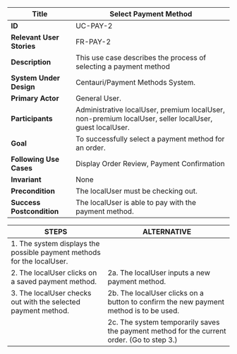 |Title |   Select Payment Method     |
|---------|---------|
|**ID**|    UC-PAY-2      |
|**Relevant User Stories**|    FR-PAY-2     |
|**Description**|     This use case describes the process of selecting a payment method      |
|**System Under Design**|     Centauri/Payment Methods System.        |
|**Primary Actor**|     	General User.       |
|**Participants**|     	Administrative localUser, premium localUser, non-premium localUser, seller localUser, guest localUser.       |
|**Goal**|     To successfully select a payment method for an order.      |
|**Following Use Cases**|     Display Order Review, Payment Confirmation        |
|**Invariant**|     None       |
|**Precondition**|     The localUser must be checking out.       |
|**Success Postcondition**|     The localUser is able to pay with the payment method.      |


|**STEPS**|**ALTERNATIVE**|
|---------|---------|
| 1. The system displays the possible payment methods for the localUser.     |         |
| 2.  The localUser clicks on a saved payment method.    | 2a. The localUser inputs a new payment method.        |
| 3.  The localUser checks out with the selected payment method.    | 2b. The localUser clicks on a button to confirm the new payment method is to be used.        |
|     | 2c. The system temporarily saves the payment method for the current order. (Go to step 3.)        |
